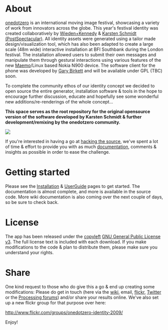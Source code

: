 # About #

[onedotzero](http://onedotzero.com) is an international moving image festival, showcasing a variety of work from innovators across the globe. This year's festival identity was created collaboratively by [Wieden+Kennedy](http://wk.com) & [Karsten Schmidt (PostSpectacular)](http://postspectacular.com). All identity assets were generated using a tailor made design/visualization tool, which has also been adapted to create a large scale (48m wide) interactive installation at BFI Southbank during the London festival. The installation allowed users to submit their own messages and manipulate them through gestural interactions using various features of the new [Maemo](http://maemo.nokia.com)/Linux based Nokia N900 device. The software client for the phone was developed by [Gary Birkett](http://liqbase.net/) and will be available under GPL (TBC) soon.

To complete the community ethos of our identity concept we decided to open source the entire generator, installation software & tools in the hope to encourage further discussion, educate and hopefully see some wonderful new additions/re-renderings of the whole concept...

**This space serves as the root repository for the original opensource version of the software developed by Karsten Schmidt & further development/remixing by the onedotzero community.**

[![](http://farm4.static.flickr.com/3458/3889620100_774a679d94.jpg)](http://www.flickr.com/photos/toxi/3889620100)

If you're interested in having a go at [hacking the source](http://code.google.com/p/onedotzero-ident/source/browse/), we've spent a lot of time & effort to provide you with as much [documentation](DevelopmentGuide.md), comments & insights as possible in order to ease the challenge.

# Getting started #

Please see the [Installation](Installation.md) & [UserGuide](UserGuide.md) pages to get started. The documentation is almost complete, and more is available in the source code. More wiki documentation is also coming over the next couple of days, so be sure to check back.

# License #

The app has been released under the [copyleft](http://en.wikipedia.org/wiki/Copyleft) [GNU General Public License v3](http://www.fsf.org/licensing/licenses/gpl.html). The full license text is included with each download. If you make modifications to the code & plan to distribute them, please make sure you understand your rights.

# Share #

One kind request to those who do give this a go & end up creating some modifications: Please do get in touch (here via the [wiki](http://code.google.com/p/onedotzero-ident/w/list), email, [flickr](http://www.flickr.com/groups/onedotzero-identity-2009/), [Twitter](http://search.twitter.com/search?q=onedotzero) or the [Processing forums](http://processing.org/discourse/yabb2/YaBB.pl?num=1256153936)) and/or share your results online. We've also set up a new flickr group for that purpose over here:

http://www.flickr.com/groups/onedotzero-identity-2009/

Enjoy!
